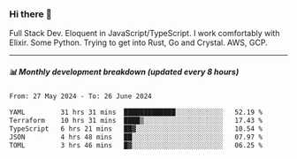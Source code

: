 ### Hi there 👋

Full Stack Dev. Eloquent in JavaScript/TypeScript. I work comfortably with Elixir. Some Python. Trying to get into Rust, Go and Crystal. AWS, GCP.

***

##### 📊 Monthly development breakdown (updated every 8 hours)

<!--START_SECTION:waka-->

```txt
From: 27 May 2024 - To: 26 June 2024

YAML         31 hrs 31 mins  █████████████░░░░░░░░░░░░   52.19 %
Terraform    10 hrs 31 mins  ████▒░░░░░░░░░░░░░░░░░░░░   17.43 %
TypeScript   6 hrs 21 mins   ██▓░░░░░░░░░░░░░░░░░░░░░░   10.54 %
JSON         4 hrs 48 mins   ██░░░░░░░░░░░░░░░░░░░░░░░   07.97 %
TOML         3 hrs 46 mins   █▓░░░░░░░░░░░░░░░░░░░░░░░   06.25 %
```

<!--END_SECTION:waka-->
